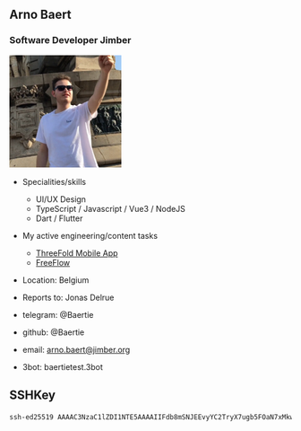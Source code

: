## Arno Baert

###  Software Developer Jimber

<img src="img/arno.jpg" alt="img" width=200px />

- Specialities/skills
  - UI/UX Design
  - TypeScript / Javascript / Vue3 / NodeJS
  - Dart / Flutter
- My active engineering/content tasks
  - [ThreeFold Mobile App](https://github.com/threefoldtech/threefold_connect)
  - [FreeFlow](https://github.com/threefoldtech/twin_aydo)
- Location: Belgium
- Reports to: Jonas Delrue

- telegram: @Baertie
- github: @Baertie
- email: arno.baert@jimber.org  
- 3bot: baertietest.3bot

## SSHKey

```bash
ssh-ed25519 AAAAC3NzaC1lZDI1NTE5AAAAIIFdb8mSNJEEvyYC2TryX7ugb5FOaN7xMkw5h3dvVTaA arnobaert1@gmail.com
```
